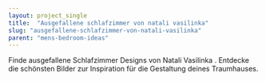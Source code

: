 ```yaml
---
layout: project_single
title:  "Ausgefallene schlafzimmer von natali vasilinka"
slug: "ausgefallene-schlafzimmer-von-natali-vasilinka"
parent: "mens-bedroom-ideas"
---
```

Finde ausgefallene Schlafzimmer Designs von Natali Vasilinka . Entdecke die schönsten Bilder zur Inspiration für die Gestaltung deines Traumhauses.